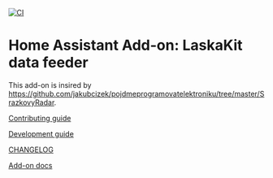 [![CI](https://github.com/radoslavirha/ha-addon-laskakit-data-feeder/actions/workflows/ci.yml/badge.svg)](https://github.com/radoslavirha/ha-addon-laskakit-data-feeder/actions/workflows/ci.yml)

# Home Assistant Add-on: LaskaKit data feeder

This add-on is insired by https://github.com/jakubcizek/pojdmeprogramovatelektroniku/tree/master/SrazkovyRadar.

[Contributing guide](.github/CONTRIBUTING.md)

[Development guide](.github/development.md)

[CHANGELOG](CHANGELOG.md)

[Add-on docs](laskakit-data-feeder/DOCS.md)
